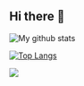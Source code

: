 ## Hi there 👋

![My github stats](https://github-readme-stats-ten-gilt.vercel.app/api?username=OlyoshaOlyosha&theme=vue-dark&hide_border=true)

[![Top Langs](https://github-readme-stats-ten-gilt.vercel.app/api/top-langs/?username=OlyoshaOlyosha&layout=compact&theme=vue-dark&hide_border=true)](https://github.com/anuraghazra/github-readme-stats)

![](https://komarev.com/ghpvc/?username=OlyoshaOlyosha&color=green&style=flat-square&label=Visitor+Number)
